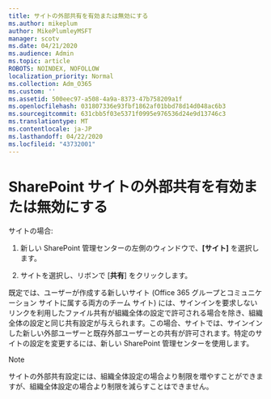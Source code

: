 ```yaml
---
title: サイトの外部共有を有効または無効にする
ms.author: mikeplum
author: MikePlumleyMSFT
manager: scotv
ms.date: 04/21/2020
ms.audience: Admin
ms.topic: article
ROBOTS: NOINDEX, NOFOLLOW
localization_priority: Normal
ms.collection: Adm_O365
ms.custom: ''
ms.assetid: 500eec97-a508-4a9a-8373-47b758209a1f
ms.openlocfilehash: 031807336e93fbf1862af01bbd78d14d048ac6b3
ms.sourcegitcommit: 631cbb5f03e5371f0995e976536d24e9d13746c3
ms.translationtype: MT
ms.contentlocale: ja-JP
ms.lasthandoff: 04/22/2020
ms.locfileid: "43732001"
---
```

# <a name="turn-external-sharing-on-or-off-for-a-sharepoint-site"></a>SharePoint サイトの外部共有を有効または無効にする

サイトの場合:
  
1. 新しい SharePoint 管理センターの左側のウィンドウで、**[サイト]** を選択します。
    
2. サイトを選択し、リボンで [**共有**] をクリックします。
    
既定では、ユーザーが作成する新しいサイト (Office 365 グループとコミュニケーション サイトに属する両方のチーム サイト) には、サインインを要求しないリンクを利用したファイル共有が組織全体の設定で許可される場合を除き、組織全体の設定と同じ共有設定が与えられます。この場合、サイトでは、サインインした新しい外部ユーザーと既存外部ユーザーとの共有が許可されます。特定のサイトの設定を変更するには、新しい SharePoint 管理センターを使用します。
  
> [!NOTE]
> サイトの外部共有設定には、組織全体設定の場合より制限を増やすことができますが、組織全体設定の場合より制限を減らすことはできません。 
  

